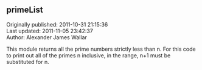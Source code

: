 ## primeList  
Originally published: 2011-10-31 21:15:36  
Last updated: 2011-11-05 23:42:37  
Author: Alexander James Wallar  
  
This module returns all the prime numbers strictly less than n. For this code to print out all of the primes n inclusive, in the range, n+1 must be substituted for n.
